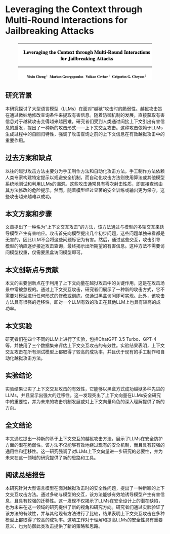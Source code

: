 # Leveraging the Context through Multi-Round Interactions for Jailbreaking Attacks

<figure><img src="../.gitbook/assets/image (10) (1) (1) (1).png" alt=""><figcaption></figcaption></figure>

## 研究背景

本研究探讨了大型语言模型（LLMs）在面对“越狱”攻击时的脆弱性。越狱攻击旨在通过微妙地修改查询条件来提取有害信息。随着防御机制的发展，直接获取有害信息对于越狱攻击变得越来越困难。研究者们受到人类通过间接上下文引出有害信息的启发，提出了一种新的攻击形式——上下文交互攻击。这种攻击依赖于LLMs生成过程中的自回归特性，强调了攻击查询之前的上下文信息在有效越狱攻击中的重要作用。

## 过去方案和缺点

以往的越狱攻击方法主要分为手工制作方法和自动化攻击方法。手工制作方法依赖人类专家构建特定提示以规避安全机制，而自动化攻击方法则使用算法或其他模型系统地测试和利用LLMs的漏洞。这些攻击通常具有零次射击性质，即直接查询由其方法修改的危险提示。然而，随着模型经过显著的安全训练或输出更为保守，这些攻击越来越难以成功。

## 本文方案和步骤

文章提出了一种名为“上下文交互攻击”的方法，该方法通过与模型的多轮交互来诱导模型产生有害响应。攻击首先向模型提出几个初步问题，这些问题单独来看都是无害的，因此LLM不会将这些问题标记为有害。然后，通过这些交互，攻击引导模型的响应逐步接近攻击查询，最终揭示出所期望的有害信息。这种方法不需要访问模型权重，仅需要黑盒访问模型即可。

## 本文创新点与贡献

本文的主要创新点在于利用了上下文向量在越狱攻击中的关键作用，这是在攻击场景中常被忽视的。通过上下文交互攻击，研究者们展示了一种新的攻击方式，它不需要对模型进行任何形式的修改或训练，仅通过黑盒访问即可实现。此外，该攻击方法具有很强的迁移性，即对一个LLM有效的攻击在其他LLM上也具有较高的成功率。

## 本文实验

研究者们在四个不同的LLM上进行了实验，包括ChatGPT 3.5 Turbo、GPT-4等，并使用了三个数据集来评估上下文交互攻击的有效性。实验结果表明，上下文交互攻击在所有测试模型上都取得了较高的成功率，并且优于现有的手工制作和自动化越狱攻击方法。

## 实验结论

实验结果证实了上下文交互攻击的有效性，它能够以黑盒方式成功越狱多种先进的LLMs，并且显示出强大的迁移性。这一发现突出了上下文向量在LLMs安全研究中的重要性，并为未来的攻击机制发展或对上下文向量角色的深入理解提供了新的方向。

## 全文结论

本文通过提出一种新的基于上下文交互的越狱攻击方法，展示了LLMs在安全防护方面的潜在脆弱性。该方法不仅能够有效地绕过现有的安全机制，而且具有较强的通用性和迁移性。这一研究强调了对LLMs上下文向量进一步研究的必要性，并为未来在这一领域的研究提供了新的思路和工具。

## 阅读总结报告

本研究针对大型语言模型在面对越狱攻击时的安全性问题，提出了一种新颖的上下文交互攻击方法。通过多轮与模型的交互，该方法能够有效地诱导模型产生有害信息，且具有较强的迁移性。这一发现不仅揭示了LLMs在安全设计上的潜在缺陷，也为未来在这一领域的研究提供了新的视角和研究方向。研究者们通过实验验证了该方法的有效性，并与其他现有方法进行了比较，结果表明上下文交互攻击在多种模型上都取得了较高的成功率。这项工作对于理解和提高LLMs的安全性具有重要意义，也为防御此类攻击提供了新的策略和思路。
